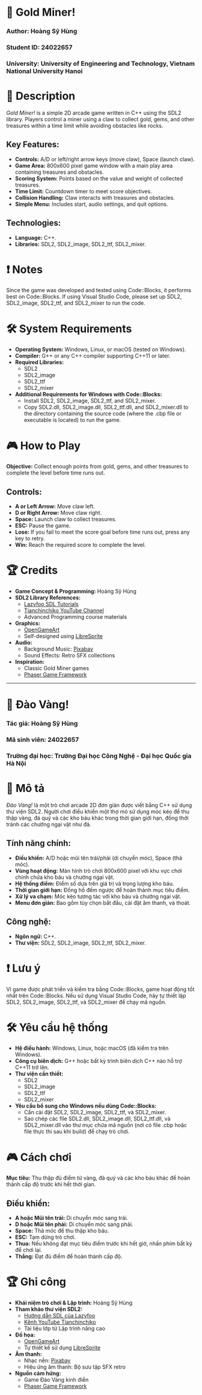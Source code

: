 # 🌟 Gold Miner!

### Author: Hoàng Sỹ Hùng
### Student ID: 24022657
### University: University of Engineering and Technology, Vietnam National University Hanoi

# 📃 Description

*Gold Miner!* is a simple 2D arcade game written in C++ using the SDL2 library. Players control a miner using a claw to collect gold, gems, and other treasures within a time limit while avoiding obstacles like rocks.

## Key Features:
- **Controls:** A/D or left/right arrow keys (move claw), Space (launch claw).
- **Game Area:** 800x600 pixel game window with a main play area containing treasures and obstacles.
- **Scoring System:** Points based on the value and weight of collected treasures.
- **Time Limit:** Countdown timer to meet score objectives.
- **Collision Handling:** Claw interacts with treasures and obstacles.
- **Simple Menu:** Includes start, audio settings, and quit options.

## Technologies:
- **Language:** C++.
- **Libraries:** SDL2, SDL2_image, SDL2_ttf, SDL2_mixer.

# ❗ Notes

Since the game was developed and tested using Code::Blocks, it performs best on Code::Blocks. If using Visual Studio Code, please set up SDL2, SDL2_image, SDL2_ttf, and SDL2_mixer to run the code.

# 🛠 System Requirements

- **Operating System:** Windows, Linux, or macOS (tested on Windows).
- **Compiler:** G++ or any C++ compiler supporting C++11 or later.
- **Required Libraries:**
  - SDL2
  - SDL2_image
  - SDL2_ttf
  - SDL2_mixer
- **Additional Requirements for Windows with Code::Blocks:**
  - Install SDL2, SDL2_image, SDL2_ttf, and SDL2_mixer.
  - Copy SDL2.dll, SDL2_image.dll, SDL2_ttf.dll, and SDL2_mixer.dll to the directory containing the source code (where the .cbp file or executable is located) to run the game.

# 🎮 How to Play

**Objective:** Collect enough points from gold, gems, and other treasures to complete the level before time runs out.

## Controls:
- **A or Left Arrow:** Move claw left.
- **D or Right Arrow:** Move claw right.
- **Space:** Launch claw to collect treasures.
- **ESC:** Pause the game.
- **Lose:** If you fail to meet the score goal before time runs out, press any key to retry.
- **Win:** Reach the required score to complete the level.

# 🏆 Credits

- **Game Concept & Programming:** Hoàng Sỹ Hùng
- **SDL2 Library References:**
  - [Lazyfoo SDL Tutorials](https://lazyfoo.net/tutorials/SDL/index.php)
  - [Tianchinchiko YouTube Channel](https://www.youtube.com/@tianchinchiko)
  - Advanced Programming course materials
- **Graphics:**
  - [OpenGameArt](https://opengameart.org)
  - Self-designed using [LibreSprite](https://github.com/LibreSprite/libresprite.github.io/blob/master/install.md)
- **Audio:**
  - Background Music: [Pixabay](https://pixabay.com)
  - Sound Effects: Retro SFX collections
- **Inspiration:**
  - Classic Gold Miner games
  - [Phaser Game Framework](https://phaser.io/examples/v3.85.0)

---

# 🌟 Đào Vàng!

### Tác giả: Hoàng Sỹ Hùng
### Mã sinh viên: 24022657
### Trường đại học: Trường Đại học Công Nghệ - Đại học Quốc gia Hà Nội

# 📃 Mô tả

*Đào Vàng!* là một trò chơi arcade 2D đơn giản được viết bằng C++ sử dụng thư viện SDL2. Người chơi điều khiển một thợ mỏ sử dụng móc kéo để thu thập vàng, đá quý và các kho báu khác trong thời gian giới hạn, đồng thời tránh các chướng ngại vật như đá.

## Tính năng chính:
- **Điều khiển:** A/D hoặc mũi tên trái/phải (di chuyển móc), Space (thả móc).
- **Vùng hoạt động:** Màn hình trò chơi 800x600 pixel với khu vực chơi chính chứa kho báu và chướng ngại vật.
- **Hệ thống điểm:** Điểm số dựa trên giá trị và trọng lượng kho báu.
- **Thời gian giới hạn:** Đồng hồ đếm ngược để hoàn thành mục tiêu điểm.
- **Xử lý va chạm:** Móc kéo tương tác với kho báu và chướng ngại vật.
- **Menu đơn giản:** Bao gồm tùy chọn bắt đầu, cài đặt âm thanh, và thoát.

## Công nghệ:
- **Ngôn ngữ:** C++.
- **Thư viện:** SDL2, SDL2_image, SDL2_ttf, SDL2_mixer.

# ❗ Lưu ý

Vì game được phát triển và kiểm tra bằng Code::Blocks, game hoạt động tốt nhất trên Code::Blocks. Nếu sử dụng Visual Studio Code, hãy tự thiết lập SDL2, SDL2_image, SDL2_ttf, và SDL2_mixer để chạy mã nguồn.

# 🛠 Yêu cầu hệ thống

- **Hệ điều hành:** Windows, Linux, hoặc macOS (đã kiểm tra trên Windows).
- **Công cụ biên dịch:** G++ hoặc bất kỳ trình biên dịch C++ nào hỗ trợ C++11 trở lên.
- **Thư viện cần thiết:**
  - SDL2
  - SDL2_image
  - SDL2_ttf
  - SDL2_mixer
- **Yêu cầu bổ sung cho Windows nếu dùng Code::Blocks:**
  - Cần cài đặt SDL2, SDL2_image, SDL2_ttf, và SDL2_mixer.
  - Sao chép các file SDL2.dll, SDL2_image.dll, SDL2_ttf.dll, và SDL2_mixer.dll vào thư mục chứa mã nguồn (nơi có file .cbp hoặc file thực thi sau khi build) để chạy trò chơi.

# 🎮 Cách chơi

**Mục tiêu:** Thu thập đủ điểm từ vàng, đá quý và các kho báu khác để hoàn thành cấp độ trước khi hết thời gian.

## Điều khiển:
- **A hoặc Mũi tên trái:** Di chuyển móc sang trái.
- **D hoặc Mũi tên phải:** Di chuyển móc sang phải.
- **Space:** Thả móc để thu thập kho báu.
- **ESC:** Tạm dừng trò chơi.
- **Thua:** Nếu không đạt mục tiêu điểm trước khi hết giờ, nhấn phím bất kỳ để chơi lại.
- **Thắng:** Đạt đủ điểm để hoàn thành cấp độ.

# 🏆 Ghi công

- **Khái niệm trò chơi & Lập trình:** Hoàng Sỹ Hùng
- **Tham khảo thư viện SDL2:**
  - [Hướng dẫn SDL của Lazyfoo](https://lazyfoo.net/tutorials/SDL/index.php)
  - [Kênh YouTube Tianchinchiko](https://www.youtube.com/@tianchinchiko)
  - Tài liệu lớp từ Lập trình nâng cao
- **Đồ họa:**
  - [OpenGameArt](https://opengameart.org)
  - Tự thiết kế sử dụng [LibreSprite](https://github.com/LibreSprite/libresprite.github.io/blob/master/install.md)
- **Âm thanh:**
  - Nhạc nền: [Pixabay](https://pixabay.com)
  - Hiệu ứng âm thanh: Bộ sưu tập SFX retro
- **Nguồn cảm hứng:**
  - Game Đào Vàng kinh điển
  - [Phaser Game Framework](https://phaser.io/examples/v3.85.0)